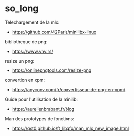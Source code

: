 # so_long

Telechargement de la mlx:
- https://github.com/42Paris/minilibx-linux

bibliotheque de png:
- https://www.vhv.rs/

resize un png:
- https://onlinepngtools.com/resize-png

convertion en xpm:
- https://anyconv.com/fr/convertisseur-de-png-en-xpm/

Guide pour l'utilisation de la minilib:
- https://aurelienbrabant.fr/blog

Man des prototypes de fonctions:
- https://qst0.github.io/ft_libgfx/man_mlx_new_image.html
